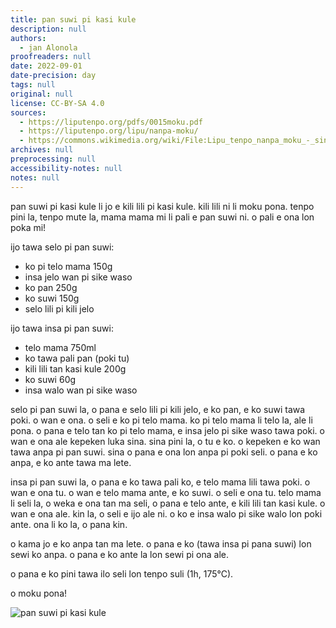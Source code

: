 ```yaml
---
title: pan suwi pi kasi kule
description: null
authors:
  - jan Alonola
proofreaders: null
date: 2022-09-01
date-precision: day
tags: null
original: null
license: CC-BY-SA 4.0
sources:
  - https://liputenpo.org/pdfs/0015moku.pdf
  - https://liputenpo.org/lipu/nanpa-moku/
  - https://commons.wikimedia.org/wiki/File:Lipu_tenpo_nanpa_moku_-_sinpin.svg
archives: null
preprocessing: null
accessibility-notes: null
notes: null
---
```


pan suwi pi kasi kule li jo e kili lili pi kasi kule. kili lili ni li moku pona. tenpo pini la, tenpo mute la, mama mama mi li pali e pan suwi ni. o pali e ona lon poka mi!

ijo tawa selo pi pan suwi:

- ko pi telo mama 150g
- insa jelo wan pi sike waso
- ko pan 250g
- ko suwi 150g
- selo lili pi kili jelo

ijo tawa insa pi pan suwi:

- telo mama 750ml
- ko tawa pali pan (poki tu)
- kili lili tan kasi kule 200g
- ko suwi 60g
- insa walo wan pi sike waso

selo pi pan suwi la, o pana e selo lili pi kili jelo, e ko pan, e ko suwi tawa poki. o wan e ona. o seli e ko pi telo mama. ko pi telo mama li telo la, ale li pona. o pana e telo tan ko pi telo mama, e insa jelo pi sike waso tawa poki. o wan e ona ale kepeken luka sina. sina pini la, o tu e ko. o kepeken e ko wan tawa anpa pi pan suwi. sina o pana e ona lon anpa pi poki seli. o pana e ko anpa, e ko ante tawa ma lete.

insa pi pan suwi la, o pana e ko tawa pali ko, e telo mama lili tawa poki. o wan e ona tu. o wan e telo mama ante, e ko suwi. o seli e ona tu. telo mama li seli la, o weka e ona tan ma seli, o pana e telo ante, e kili lili tan kasi kule. o wan e ona ale. kin la, o seli e ijo ale ni. o ko e insa walo pi sike walo lon poki ante. ona li ko la, o pana kin.

o kama jo e ko anpa tan ma lete. o pana e ko (tawa insa pi pana suwi) lon sewi ko anpa. o pana e ko ante la lon sewi pi ona ale.

o pana e ko pini tawa ilo seli lon tenpo suli (1h, 175°C).

o moku pona!

![pan suwi pi kasi kule](https://upload.wikimedia.org/wikipedia/commons/2/23/Lipu_tenpo_nanpa_moku_-_sinpin.svg)